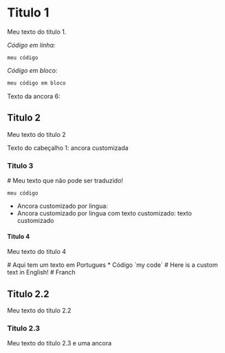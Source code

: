 ﻿<table-of-contents />

# Titulo 1 <header-set anchor-name="title1" />

Meu texto do titulo 1.

_Código em linha:_

`meu código`

*Código em bloco:*

```csharp
meu código em bloco
```

Texto da ancora 6: <anchor-get name="anchor-title6" />

## Titulo 2 <header-set anchor-name="title2" />

Meu texto do titulo 2

Texto do cabeçalho 1: <anchor-get name="title1">ancora customizada</anchor-get>

### Titulo 3 <header-set anchor-name="title3" />

<no-translate>
  # Meu texto que não pode ser traduzido!

  `meu código`
  
  * Ancora customizado por lingua: <anchor-get name="doc-title2"/>
  * Ancora customizado por lingua com texto customizado: <anchor-get name="doc-title2">texto customizado</anchor-get>
</no-translate>

#### Titulo 4 <header-set anchor-name="title4" />

Meu texto do titulo 4

<custom-translation>
  <default>
    # Aqui tem um texto em Portugues <header-set anchor-name="doc-title2"/>
    * Código `my code`
  </default>

  <language name="en-us">
    # Here is a custom text in English! <header-set anchor-name="doc-title2"/>
  </language>

  <language name="fr">
    # Franch <header-set anchor-name="doc-title2"/>
  </language>
</custom-translation>

## Titulo 2.2 <header-set anchor-name="title5" />

Meu texto do titulo 2.2

### Titulo 2.3 <header-set anchor-name="title6" />

Meu texto do titulo 2.3 <anchor-set name="anchor-title6">e uma ancora</anchor-set>